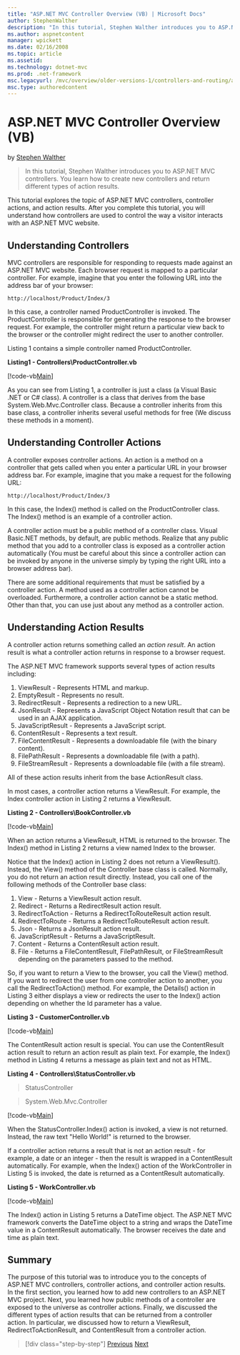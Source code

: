 ```yaml
---
title: "ASP.NET MVC Controller Overview (VB) | Microsoft Docs"
author: StephenWalther
description: "In this tutorial, Stephen Walther introduces you to ASP.NET MVC controllers. You learn how to create new controllers and return different types of action res..."
ms.author: aspnetcontent
manager: wpickett
ms.date: 02/16/2008
ms.topic: article
ms.assetid: 
ms.technology: dotnet-mvc
ms.prod: .net-framework
msc.legacyurl: /mvc/overview/older-versions-1/controllers-and-routing/asp-net-mvc-controller-overview-vb
msc.type: authoredcontent
---
```

ASP.NET MVC Controller Overview (VB)
====================
by [Stephen Walther](https://github.com/StephenWalther)

> In this tutorial, Stephen Walther introduces you to ASP.NET MVC controllers. You learn how to create new controllers and return different types of action results.


This tutorial explores the topic of ASP.NET MVC controllers, controller actions, and action results. After you complete this tutorial, you will understand how controllers are used to control the way a visitor interacts with an ASP.NET MVC website.

## Understanding Controllers

MVC controllers are responsible for responding to requests made against an ASP.NET MVC website. Each browser request is mapped to a particular controller. For example, imagine that you enter the following URL into the address bar of your browser:

`http://localhost/Product/Index/3`

In this case, a controller named ProductController is invoked. The ProductController is responsible for generating the response to the browser request. For example, the controller might return a particular view back to the browser or the controller might redirect the user to another controller.

Listing 1 contains a simple controller named ProductController.

**Listing1 - Controllers\ProductController.vb**

[!code-vb[Main](asp-net-mvc-controller-overview-vb/samples/sample1.vb)]

As you can see from Listing 1, a controller is just a class (a Visual Basic .NET or C# class). A controller is a class that derives from the base System.Web.Mvc.Controller class. Because a controller inherits from this base class, a controller inherits several useful methods for free (We discuss these methods in a moment).

## Understanding Controller Actions

A controller exposes controller actions. An action is a method on a controller that gets called when you enter a particular URL in your browser address bar. For example, imagine that you make a request for the following URL:

`http://localhost/Product/Index/3`

In this case, the Index() method is called on the ProductController class. The Index() method is an example of a controller action.

A controller action must be a public method of a controller class. Visual Basic.NET methods, by default, are public methods. Realize that any public method that you add to a controller class is exposed as a controller action automatically (You must be careful about this since a controller action can be invoked by anyone in the universe simply by typing the right URL into a browser address bar).

There are some additional requirements that must be satisfied by a controller action. A method used as a controller action cannot be overloaded. Furthermore, a controller action cannot be a static method. Other than that, you can use just about any method as a controller action.

## Understanding Action Results

A controller action returns something called an *action result*. An action result is what a controller action returns in response to a browser request.

The ASP.NET MVC framework supports several types of action results including:

1. ViewResult - Represents HTML and markup.
2. EmptyResult - Represents no result.
3. RedirectResult - Represents a redirection to a new URL.
4. JsonResult - Represents a JavaScript Object Notation result that can be used in an AJAX application.
5. JavaScriptResult - Represents a JavaScript script.
6. ContentResult - Represents a text result.
7. FileContentResult - Represents a downloadable file (with the binary content).
8. FilePathResult - Represents a downloadable file (with a path).
9. FileStreamResult - Represents a downloadable file (with a file stream).

All of these action results inherit from the base ActionResult class.

In most cases, a controller action returns a ViewResult. For example, the Index controller action in Listing 2 returns a ViewResult.

**Listing 2 - Controllers\BookController.vb**

[!code-vb[Main](asp-net-mvc-controller-overview-vb/samples/sample2.vb)]

When an action returns a ViewResult, HTML is returned to the browser. The Index() method in Listing 2 returns a view named Index to the browser.

Notice that the Index() action in Listing 2 does not return a ViewResult(). Instead, the View() method of the Controller base class is called. Normally, you do not return an action result directly. Instead, you call one of the following methods of the Controller base class:

1. View - Returns a ViewResult action result.
2. Redirect - Returns a RedirectResult action result.
3. RedirectToAction - Returns a RedirectToRouteResult action result.
4. RedirectToRoute - Returns a RedirectToRouteResult action result.
5. Json - Returns a JsonResult action result.
6. JavaScriptResult - Returns a JavaScriptResult.
7. Content - Returns a ContentResult action result.
8. File - Returns a FileContentResult, FilePathResult, or FileStreamResult depending on the parameters passed to the method.

So, if you want to return a View to the browser, you call the View() method. If you want to redirect the user from one controller action to another, you call the RedirectToAction() method. For example, the Details() action in Listing 3 either displays a view or redirects the user to the Index() action depending on whether the Id parameter has a value.

**Listing 3 - CustomerController.vb**

[!code-vb[Main](asp-net-mvc-controller-overview-vb/samples/sample3.vb)]

The ContentResult action result is special. You can use the ContentResult action result to return an action result as plain text. For example, the Index() method in Listing 4 returns a message as plain text and not as HTML.

**Listing 4 - Controllers\StatusController.vb**

> StatusController


> System.Web.Mvc.Controller


[!code-vb[Main](asp-net-mvc-controller-overview-vb/samples/sample4.vb)]

When the StatusController.Index() action is invoked, a view is not returned. Instead, the raw text "Hello World!" is returned to the browser.

If a controller action returns a result that is not an action result - for example, a date or an integer - then the result is wrapped in a ContentResult automatically. For example, when the Index() action of the WorkController in Listing 5 is invoked, the date is returned as a ContentResult automatically.

**Listing 5 - WorkController.vb**

[!code-vb[Main](asp-net-mvc-controller-overview-vb/samples/sample5.vb)]

The Index() action in Listing 5 returns a DateTime object. The ASP.NET MVC framework converts the DateTime object to a string and wraps the DateTime value in a ContentResult automatically. The browser receives the date and time as plain text.

## Summary

The purpose of this tutorial was to introduce you to the concepts of ASP.NET MVC controllers, controller actions, and controller action results. In the first section, you learned how to add new controllers to an ASP.NET MVC project. Next, you learned how public methods of a controller are exposed to the universe as controller actions. Finally, we discussed the different types of action results that can be returned from a controller action. In particular, we discussed how to return a ViewResult, RedirectToActionResult, and ContentResult from a controller action.

>[!div class="step-by-step"]
[Previous](creating-a-custom-route-constraint-cs.md)
[Next](creating-custom-routes-vb.md)